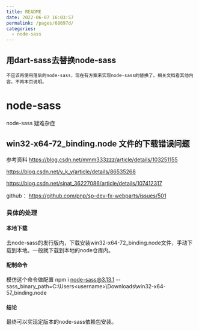 ```yaml
---
title: README
date: 2022-06-07 16:03:57
permalink: /pages/68697d/
categories: 
  - node-sass
---
```



## 用dart-sass去替换node-sass
``` warning
不应该再使用落后的node-sass，现在有方案来实现node-sass的替换了。相关文档看其他内容。不再本页说明。
```

# node-sass 
node-sass 疑难杂症

## win32-x64-72_binding.node 文件的下载错误问题

参考资料
https://blog.csdn.net/mmm333zzz/article/details/103251155

https://blog.csdn.net/y_k_y/article/details/86535268

https://blog.csdn.net/sinat_36227086/article/details/107412317

github：
https://github.com/pnp/sp-dev-fx-webparts/issues/501

### 具体的处理

#### 本地下载
去node-sass的发行版内，下载安装win32-x64-72_binding.node文件，手动下载到本地。一般就下载到本地的node仓库内。

#### 配制命令
模仿这个命令做配置
npm i node-sass@3.13.1 --sass_binary_path=C:\Users\<username>\Downloads\win32-x64-57_binding.node

#### 结论
最终可以实现定版本的node-sass依赖包安装。